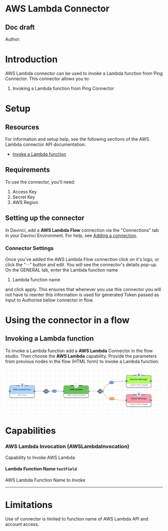 # AWS Lambda Connector

## Doc draft

Author:

# Introduction

AWS Lambda connector can be used to invoke a Lambda function from Ping Connector. This connector allows you to:

1. Invoking a Lambda function from Ping Connector

# Setup

## Resources

For information and setup help, see the following sections of the AWS Lambda connector API documentation:

- [Invoke a Lambda function](https://docs.aws.amazon.com/lambda/latest/dg/API_Reference.html)

## Requirements

To use the connector, you'll need:

1. Access Key
2. Secret Key
3. AWS Region

## Setting up the connector

In Davinci, add a **AWS Lambda Flow** connection via the "Connections" tab in your Davinci Environment. For help, see [Adding a connection](https://docs.google.com/document/d/1Sc9tD5tn9dl79qOWup0k3eKk5hrNVI8lZPAdm8loeiA/edit#).

### Connector Settings

Once you've added the AWS Lambda Flow connection click on it's logo, or click the "···" button and edit. You will see the connector's details pop-up. On the GENERAL tab, enter the Lambda function name

1. Lambda function name

and click apply. This ensures that whenever you use this connector you will not have to reenter this information is used for generated Token passed as input to Authorise below connector in flow.

# Using the connector in a flow

## Invoking a Lambda function

To invoke a Lambda function add a **AWS Lambda** Connector in the flow studio. Then choose the **AWS Lambda** capability. Provide the parameters from previous nodes in the flow (HTML form) to invoke a Lambda function.

![Invoke a Lambda function](InvokeLambda.PNG)

# Capabilities

### AWS Lambda Invocation (AWSLambdaInvocation)


Capability to Invoke AWS Lambda

#### Lambda Function Name `textField`


AWS Lambda Function Name to Invoke

---


# Limitations

Use of connector is limited to function name of AWS Lambda API and account access.
